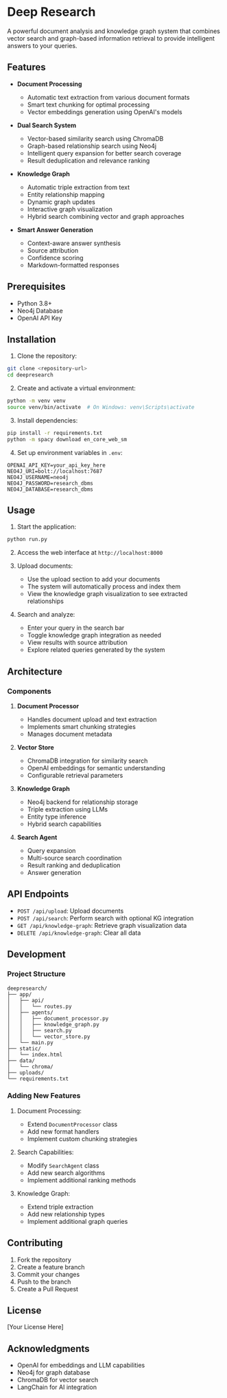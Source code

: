 # Deep Research

A powerful document analysis and knowledge graph system that combines vector search and graph-based information retrieval to provide intelligent answers to your queries.

## Features

- **Document Processing**
  - Automatic text extraction from various document formats
  - Smart text chunking for optimal processing
  - Vector embeddings generation using OpenAI's models

- **Dual Search System**
  - Vector-based similarity search using ChromaDB
  - Graph-based relationship search using Neo4j
  - Intelligent query expansion for better search coverage
  - Result deduplication and relevance ranking

- **Knowledge Graph**
  - Automatic triple extraction from text
  - Entity relationship mapping
  - Dynamic graph updates
  - Interactive graph visualization
  - Hybrid search combining vector and graph approaches

- **Smart Answer Generation**
  - Context-aware answer synthesis
  - Source attribution
  - Confidence scoring
  - Markdown-formatted responses

## Prerequisites

- Python 3.8+
- Neo4j Database
- OpenAI API Key

## Installation

1. Clone the repository:
```bash
git clone <repository-url>
cd deepresearch
```

2. Create and activate a virtual environment:
```bash
python -m venv venv
source venv/bin/activate  # On Windows: venv\Scripts\activate
```

3. Install dependencies:
```bash
pip install -r requirements.txt
python -m spacy download en_core_web_sm
```

4. Set up environment variables in `.env`:
```env
OPENAI_API_KEY=your_api_key_here
NEO4J_URI=bolt://localhost:7687
NEO4J_USERNAME=neo4j
NEO4J_PASSWORD=research_dbms
NEO4J_DATABASE=research_dbms
```

## Usage

1. Start the application:
```bash
python run.py
```

2. Access the web interface at `http://localhost:8000`

3. Upload documents:
   - Use the upload section to add your documents
   - The system will automatically process and index them
   - View the knowledge graph visualization to see extracted relationships

4. Search and analyze:
   - Enter your query in the search bar
   - Toggle knowledge graph integration as needed
   - View results with source attribution
   - Explore related queries generated by the system

## Architecture

### Components

1. **Document Processor**
   - Handles document upload and text extraction
   - Implements smart chunking strategies
   - Manages document metadata

2. **Vector Store**
   - ChromaDB integration for similarity search
   - OpenAI embeddings for semantic understanding
   - Configurable retrieval parameters

3. **Knowledge Graph**
   - Neo4j backend for relationship storage
   - Triple extraction using LLMs
   - Entity type inference
   - Hybrid search capabilities

4. **Search Agent**
   - Query expansion
   - Multi-source search coordination
   - Result ranking and deduplication
   - Answer generation

## API Endpoints

- `POST /api/upload`: Upload documents
- `POST /api/search`: Perform search with optional KG integration
- `GET /api/knowledge-graph`: Retrieve graph visualization data
- `DELETE /api/knowledge-graph`: Clear all data

## Development

### Project Structure
```
deepresearch/
├── app/
│   ├── api/
│   │   └── routes.py
│   ├── agents/
│   │   ├── document_processor.py
│   │   ├── knowledge_graph.py
│   │   ├── search.py
│   │   └── vector_store.py
│   └── main.py
├── static/
│   └── index.html
├── data/
│   └── chroma/
├── uploads/
└── requirements.txt
```

### Adding New Features

1. Document Processing:
   - Extend `DocumentProcessor` class
   - Add new format handlers
   - Implement custom chunking strategies

2. Search Capabilities:
   - Modify `SearchAgent` class
   - Add new search algorithms
   - Implement additional ranking methods

3. Knowledge Graph:
   - Extend triple extraction
   - Add new relationship types
   - Implement additional graph queries

## Contributing

1. Fork the repository
2. Create a feature branch
3. Commit your changes
4. Push to the branch
5. Create a Pull Request

## License

[Your License Here]

## Acknowledgments

- OpenAI for embeddings and LLM capabilities
- Neo4j for graph database
- ChromaDB for vector search
- LangChain for AI integration 